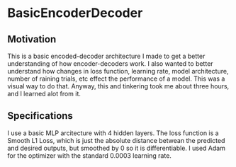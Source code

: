 # BasicEncoderDecoder
## Motivation
This is a basic encoded-decoder architecture I made to get a better understanding of how encoder-decoders work. I also wanted to better understand how changes in loss function, learning rate, model architecture, number of raining trials, etc effect the performance of a model. This was a visual way to do that. Anyway, this and tinkering took me about three hours, and I learned alot from it.

## Specifications
I use a basic MLP arcitecture with 4 hidden layers. The loss function is a Smooth L1 Loss, which is just the absolute distance betwean the predicted and desired outputs, but smoothed by 0 so it is differentiable. I used Adam for the optimizer with the standard 0.0003 learning rate.
